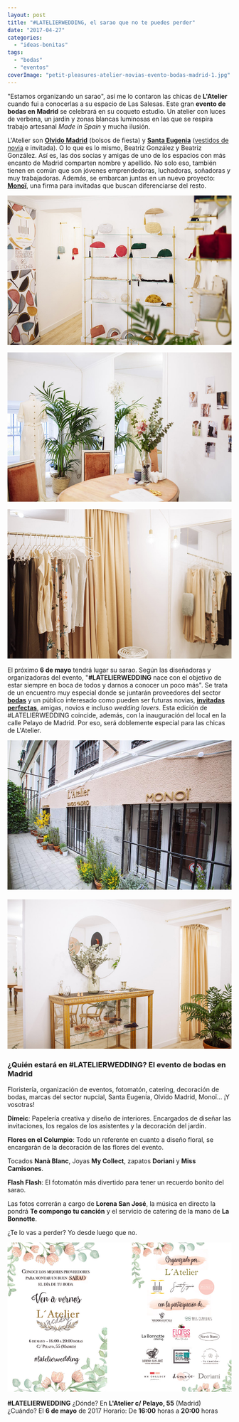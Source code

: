 ```yaml
---
layout: post
title: "#LATELIERWEDDING, el sarao que no te puedes perder"
date: "2017-04-27"
categories: 
  - "ideas-bonitas"
tags: 
  - "bodas"
  - "eventos"
coverImage: "petit-pleasures-atelier-novias-evento-bodas-madrid-1.jpg"
---
```


"Estamos organizando un sarao", así me lo contaron las chicas de **L'Atelier** cuando fui a conocerlas a su espacio de Las Salesas. Este gran **evento de bodas en Madrid** se celebrará en su coqueto estudio. Un atelier con luces de verbena, un jardín y zonas blancas luminosas en las que se respira trabajo artesanal _Made in Spain_ y mucha ilusión.

L'Atelier son [**Olvido Madrid**](http://olvidomadrid.es) (bolsos de fiesta) y [**Santa Eugenia**](https://www.staeugenia.es/) ([vestidos de novia](https://petitpleasures.com/vestidos/) e invitada). O lo que es lo mismo, Beatriz González y Beatriz González. Así es, las dos socias y amigas de uno de los espacios con más encanto de Madrid comparten nombre y apellido. No solo eso, también tienen en común que son jóvenes emprendedoras, luchadoras, soñadoras y muy trabajadoras. Además, se embarcan juntas en un nuevo proyecto: [**Monoï**](http://monoistore.com), una firma para invitadas que buscan diferenciarse del resto.

![evento de bodas en madrid latelier wedding](/images/petit-pleasures-atelier-novias-evento-bodas-madrid-2.jpg)

![evento de bodas en madrid latelier wedding](/images/petit-pleasures-atelier-novias-evento-bodas-madrid-3.jpg)

![evento de bodas en madrid latelier wedding](/images/petit-pleasures-atelier-novias-evento-bodas-madrid-4.jpg)

El próximo **6 de mayo** tendrá lugar su sarao. Según las diseñadoras y organizadoras del evento, "**#LATELIERWEDDING** nace con el objetivo de estar siempre en boca de todos y darnos a conocer un poco más". Se trata de un encuentro muy especial donde se juntarán proveedores del sector [**bodas**](https://petitpleasures.com/bodas/) y un público interesado como pueden ser futuras novias, [**invitadas perfectas**](https://petitpleasures.com/invitada-de-boda-perfecta-trucos/), amigas, novios e incluso _wedding lovers_. Esta edición de #LATELIERWEDDING coincide, además, con la inauguración del local en la calle Pelayo de Madrid. Por eso, será doblemente especial para las chicas de L'Atelier.

![evento de bodas en madrid latelier wedding](/images/petit-pleasures-atelier-novias-evento-bodas-madrid-5.jpg)

#### ![evento de bodas en madrid latelier wedding](/images/petit-pleasures-atelier-novias-evento-bodas-madrid-7.jpg)

### ¿Quién estará en #LATELIERWEDDING? El evento de bodas en Madrid

Floristería, organización de eventos, fotomatón, catering, decoración de bodas, marcas del sector nupcial, Santa Eugenia, Olvido Madrid, Monoï... ¡Y vosotras!

**Dimeic**: Papelería creativa y diseño de interiores. Encargados de diseñar las invitaciones, los regalos de los asistentes y la decoración del jardín.

**Flores en el Columpio**: Todo un referente en cuanto a diseño floral, se encargarán de la decoración de las flores del evento.

Tocados **Nanà Blanc**, Joyas **My Collect**, zapatos **Doriani** y **Miss Camisones**.

**Flash Flash**: El fotomatón más divertido para tener un recuerdo bonito del sarao.

Las fotos correrán a cargo de **Lorena San José**, la música en directo la pondrá **Te compongo tu canción** y el servicio de catering de la mano de **La Bonnotte**.

¿Te lo vas a perder? Yo desde luego que no.

![evento de bodas en madrid latelier wedding](/images/petit-pleasures-atelier-novias-evento-bodas-madrid-6.jpg)

**#LATELIERWEDDING** ¿Dónde? En **L'Atelier c/ Pelayo, 55** (Madrid) ¿Cuándo? El **6 de mayo** de 2017 Horario: De **16:00** horas a **20:00** horas
